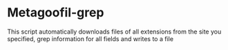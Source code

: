 # Metagoofil-grep
This script automatically downloads files of all extensions from the site you specified, grep information for all fields and writes to a file
